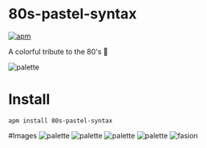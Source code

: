 # 80s-pastel-syntax

[![apm](https://img.shields.io/apm/dm/80s-pastel-syntax.svg?maxAge=2592000&style=flat-square)](https://atom.io/themes/80s-pastel-syntax)

A colorful tribute to the 80's :blue_heart:

![palette](https://raw.githubusercontent.com/Kelvinrr/80s-pastel-syntax/master/80s%20pattern.png)

# Install

```console
apm install 80s-pastel-syntax
```

#Images
![palette](https://raw.githubusercontent.com/Kelvinrr/80s-pastel-syntax/master/screenshot_1.png)
![palette](https://raw.githubusercontent.com/Kelvinrr/80s-pastel-syntax/master/screenshot_2.png)
![palette](https://raw.githubusercontent.com/Kelvinrr/80s-pastel-syntax/master/screenshot_3.png)
![palette](https://raw.githubusercontent.com/Kelvinrr/80s-pastel-syntax/master/screenshot_4.png)
![fasion](https://raw.githubusercontent.com/Kelvinrr/80s-pastel-syntax/master/80s-fashion-pastels.png)
